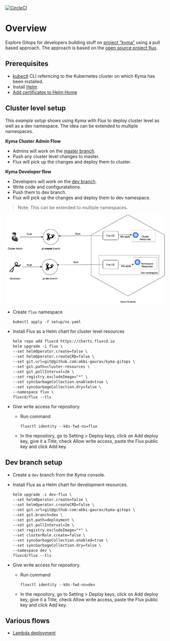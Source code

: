 [![CircleCI](https://circleci.com/gh/abbi-gaurav/kyma-gitops/tree/dev.svg?style=svg)](https://circleci.com/gh/abbi-gaurav/kyma-gitops/tree/dev)

# Overview

Explore Gitops for developers building stuff on [project "kyma"](https://kyma-project.io) using a pull based approach. The approach is based on the [open source project flux](https://www.weave.works/oss/flux/).

## Prerequisites

* [kubectl](https://kubernetes.io/docs/tasks/tools/install-kubectl/) CLI referncing to the Kubernetes cluster on which Kyma has been installed.
* Install [Helm](https://helm.sh/)
* [Add certificates to Helm Home](https://kyma-project.io/docs/components/security/#details-tls-in-tiller-add-certificates-to-helm-home)

## Cluster level setup

This *example setup* shows using Kyma with Flux to deploy cluster level as well as a dev namespace. The idea can be extended to multiple namespaces.

**Kyma Cluster Admin Flow**

* Admins will work on the [master branch](https://github.com/abbi-gaurav/kyma-gitops).
* Push any cluster level changes to master.
* Flux will pick up the changes and deploy them to cluster.

**Kyma Developer flow**

* Developers will work on the [dev branch](https://github.com/abbi-gaurav/kyma-gitops/tree/dev).
* Write code and configuratations.
* Push them to dev branch.
* Flux will pick up the changes and deploy them to dev namespace.

> Note: This can be extended to multiple namespaces.

![Kyma Flux Flow](assets/Kyma&#32;Flux&#32;flow.png)

* Create `flux` namespace

    ```shell
    kubectl apply -f setup/ns.yaml
    ```

* Install Flux as a Helm chart for cluster level resources

    ```shell
    helm repo add fluxcd https://charts.fluxcd.io
    helm upgrade -i flux \
    --set helmOperator.create=false \
    --set helmOperator.createCRD=false \
    --set git.url=git@github.com:abbi-gaurav/kyma-gitops \
    --set git.path=cluster-resources \
    --set git.pollInterval=2m \
    --set registry.excludeImage="*" \
    --set syncGarbageCollection.enabled=true \
    --set syncGarbageCollection.dry=false \
    --namespace flux \
    fluxcd/flux --tls
    ```

* Give write access for repository.

  * Run command
  
    ```shell
    fluxctl identity --k8s-fwd-ns=flux
    ```
  
  * In the repository, go to Setting > Deploy keys, click on Add deploy key, give it a Title, check Allow write access, paste the Flux public key and click Add key.

## Dev branch setup

* Create a `dev` branch from the Kyma console.

* Install Flux as a Helm chart for development resources.

    ```shell
    helm upgrade -i dev-flux \
    --set helmOperator.create=false \
    --set helmOperator.createCRD=false \
    --set git.url=git@github.com:abbi-gaurav/kyma-gitops \
    --set git.branch=dev \
    --set git.path=deployment \
    --set git.pollInterval=2m \
    --set registry.excludeImage="*" \
    --set clusterRole.create=false \
    --set syncGarbageCollection.enabled=true \
    --set syncGarbageCollection.dry=false \
    --namespace dev \
    fluxcd/flux --tls
    ```

* Give write access for repository.

  * Run command
  
    ```shell
    fluxctl identity --k8s-fwd-ns=dev
    ```
  
  * In the repository, go to Setting > Deploy keys, click on Add deploy key, give it a Title, check Allow write access, paste the Flux public key and click Add key.

## Various flows

* [Lambda deployment](code/lambdas/README.md)